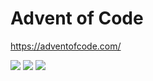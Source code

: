 # Advent of Code

https://adventofcode.com/

<!--- advent_readme_stars table --->


![](https://img.shields.io/badge/day%20📅-25-blue) ![](https://img.shields.io/badge/stars%20⭐-6-yellow) ![](https://img.shields.io/badge/days%20completed-3-red)
